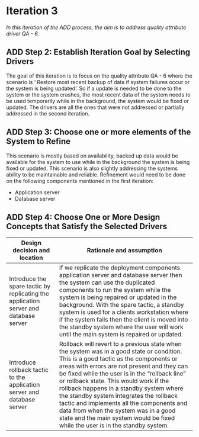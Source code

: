 # Iteration 3

*In this iteration of the ADD process, the aim is to address quality attribute driver QA - 6.*

## ADD Step 2: Establish Iteration Goal by Selecting Drivers

The goal of this iteration is to focus on the quality attribute QA - 6 where the scenario is ‘ Restore most recent backup of data if system failures occur or the system is being updated’.  So if a update is needed to be done to the system or the system crashes, the most recent data of the system needs to be used temporarily while in the background, the system would be fixed or updated. The drivers are all the ones that were not addressed or partially addressed in the second iteration.

## ADD Step 3: Choose one or more elements of the System to Refine
This scenario is mostly based on availability, backed up data would be available for the system to use while in the background the system is being fixed or updated. This scenario is also slightly addressing the systems ability to be maintainable and reliable. Refinement would need to be done on the following components mentioned in the first iteration:
- Application server
- Database server

## ADD Step 4: Choose One or More Design Concepts that Satisfy the Selected Drivers

| Design decision and location | Rationale and assumption |
|------------------------------| -----------------------|
| Introduce the spare tactic by replicating the application server and database server | If we replicate the deployment components application server and database server then the system can use the duplicated components to run the system while the system is being repaired or updated in the background. With the spare tactic, a standby system is used for a clients workstation where if the system fails then the client is moved into the standby system where the user will work until the main system is repaired or updated. |
| Introduce rollback tactic to the application server and database server | Rollback will revert to a previous state when the system was in a good state or condition. This is a good tactic as the components or areas with errors are not present and they can be fixed while the user is in the “rollback line” or rollback state. This would work if the rollback happens in a standby system where the standby system integrates the rollback tactic and implements all the components and data from when the system was in a good state and the main system would be fixed while the user is in the standby system. |

